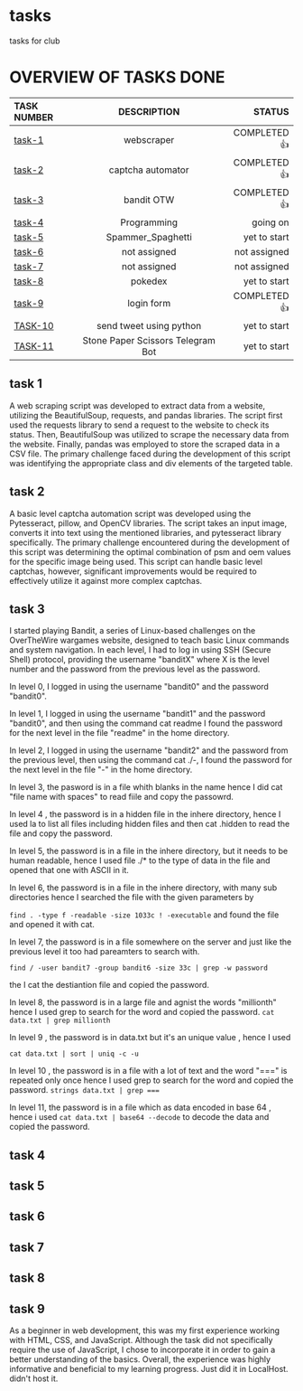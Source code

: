# tasks

tasks for club

# OVERVIEW OF TASKS DONE

| TASK NUMBER                                                                  |            DESCRIPTION            |       STATUS |
| :--------------------------------------------------------------------------- | :-------------------------------: | -----------: |
| [task-1](https://github.com/SANTHOSH-MAMIDISETTI/club-tasks/tree/main/task-1)   |            webscraper            | COMPLETED 👍 |
| [task-2](https://github.com/SANTHOSH-MAMIDISETTI/club-tasks/tree/main/task-2)   |         captcha automator         | COMPLETED 👍 |
| [task-3](https://github.com/SANTHOSH-MAMIDISETTI/club-tasks/tree/main/task-3)   |            bandit 	OTW            | COMPLETED 👍 |
| [task-4](https://github.com/SANTHOSH-MAMIDISETTI/club-tasks/tree/main/task-4)   |            Programming            |     going on |
| [task-5](https://github.com/SANTHOSH-MAMIDISETTI/club-tasks/tree/main/task-5)   |         Spammer_Spaghetti         | yet to start |
| [task-6](https://github.com/SANTHOSH-MAMIDISETTI/club-tasks/tree/main/task-6)   |           not assigned           | not assigned |
| [task-7](https://github.com/SANTHOSH-MAMIDISETTI/club-tasks/tree/main/task-7)   |           not assigned           | not assigned |
| [task-8](https://github.com/SANTHOSH-MAMIDISETTI/club-tasks/tree/main/task-8)   |              pokedex              | yet to start |
| [task-9](https://github.com/SANTHOSH-MAMIDISETTI/club-tasks/tree/main/task-9)   |            login form            | COMPLETED 👍 |
| [TASK-10](https://github.com/SANTHOSH-MAMIDISETTI/club-tasks/tree/main/TASK-10) |      send tweet using python      | yet to start |
| [TASK-11](https://github.com/SANTHOSH-MAMIDISETTI/club-tasks/tree/main/TASK-11) | Stone Paper Scissors Telegram Bot | yet to start |

## task 1

A web scraping script was developed to extract data from a website, utilizing the BeautifulSoup, requests, and pandas libraries. The script first used the requests library to send a request to the website to check its status. Then, BeautifulSoup was utilized to scrape the necessary data from the website. Finally, pandas was employed to store the scraped data in a CSV file. The primary challenge faced during the development of this script was identifying the appropriate class and div elements of the targeted table.

## task 2

A basic level captcha automation script was developed using the Pytesseract, pillow, and OpenCV libraries. The script takes an input image, converts it into text using the mentioned libraries, and pytesseract library specifically. The primary challenge encountered during the development of this script was determining the optimal combination of psm and oem values for the specific image being used. This script can handle basic level captchas, however, significant improvements would be required to effectively utilize it against more complex captchas.

## task 3

I started playing Bandit, a series of Linux-based challenges on the OverTheWire wargames website, designed to teach basic Linux commands and system navigation. In each level, I had to log in using SSH (Secure Shell) protocol, providing the username "banditX" where X is the level number and the password from the previous level as the password.

In level 0, I logged in using the username "bandit0" and the password "bandit0".

In level 1, I logged in using the username "bandit1" and the password "bandit0", and then using the command cat readme I found the password for the next level in the file "readme" in the home directory.

In level 2, I logged in using the username "bandit2" and the password from the previous level, then using the command cat ./-, I found the password for the next level in the file "-" in the home directory.

In level 3,  the pasword is in a file whith blanks in the name  hence I did cat "file name with spaces" to read fiile and copy the passowrd.

In level 4 , the password is in a hidden file in the inhere directory, hence I used la to list all files including hidden files and then cat .hidden to read the file and copy the password.

In level 5, the password is in a file in the inhere directory, but it needs to be human readable, hence I used file ./* to  the type of data in the file and opened that one with ASCII in it.

In level 6, the password is in a file in the inhere directory, with many sub directories hence I searched the file with the given parameters by

``find . -type f -readable -size 1033c ! -executable``
and found the file and opened it with cat.

In level 7, the password is in a file somewhere on the server and just like the previous level  it too had pareamters to search with.

``find / -user bandit7 -group bandit6 -size 33c | grep -w password``

the I cat the destiantion file and copied the password.

In level 8, the password is in a large file and agnist the words "millionth" hence I used grep to search for the word and copied the password.
``cat data.txt | grep millionth``

In level 9  , the password is in data.txt but it's an unique value , hence I used

``cat data.txt | sort | uniq -c -u``

In level 10 , the password is in a file with a lot of text and the word "===" is repeated only once hence I used grep to search for the word and copied the password.
``strings data.txt | grep ===``

In level 11, the password is in a file which as data encoded in base 64 , hence i used ``cat data.txt | base64 --decode`` to decode the data and copied the password.

## task 4

## task 5

## task 6

## task 7

## task 8

## task 9

As a beginner in web development, this was my first experience working with HTML, CSS, and JavaScript. Although the task did not specifically require the use of JavaScript, I chose to incorporate it in order to gain a better understanding of the basics. Overall, the experience was highly informative and beneficial to my learning progress. Just did it in LocalHost. didn't host it.